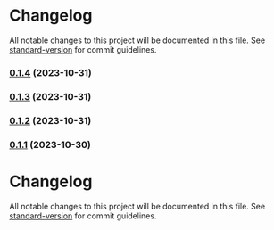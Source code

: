 # Changelog

All notable changes to this project will be documented in this file. See [standard-version](https://github.com/conventional-changelog/standard-version) for commit guidelines.

### [0.1.4](https://github.com/mokkapps/changelog-generator-demo/compare/v0.1.3...v0.1.4) (2023-10-31)

### [0.1.3](https://github.com/mokkapps/changelog-generator-demo/compare/v0.1.2...v0.1.3) (2023-10-31)

### [0.1.2](https://github.com/mokkapps/changelog-generator-demo/compare/v0.1.1...v0.1.2) (2023-10-31)

### [0.1.1](https://github.com/mokkapps/changelog-generator-demo/compare/v0.1.0...v0.1.1) (2023-10-30)

# Changelog

All notable changes to this project will be documented in this file. See [standard-version](https://github.com/conventional-changelog/standard-version) for commit guidelines.
